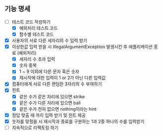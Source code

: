 ## 기능 명세 

- [ ]  테스트 코드 작성하기
    - [x]  예외처리 테스트 코드
    - [x]  함수별 테스트 코드
- [x]  사용자의 서로 다른 세자리의 수 입력 받기
- [x]  이상한값 입력 받을 시 IllegalArgumentException 발생시킨 후 애플리케이션 종료 (예외처리)
    - [x] 세자리 수 초과 입력
    - [x] 숫자 중복
    - [x] 1 ~ 9 이외에 다른 문자 혹은 숫자
    - [x] 재시작에 대한 입력이 1 or 2가 아닌 다른 입력값
- [x]  컴퓨터에게 서로 다른 랜덤한 3자리의 수 부여하기
- [x]  힌트
    - [x]  같은 수가 같은 자리에 있으면 strike
    - [x]  같은 수가 다른 자리에 있으면 ball
    - [x]  같은 수가 전혀 없으면 nothing이라는 hint
- [x]  정답 맞출 때 까지 입력 받기 및 힌트 제공
- [x]  숫자를 맞췄을 시 재시작과 종료를 구분하는 1과 2중 하나의 수를 입력받기
- [ ]  지속적으로 리팩토링 하기